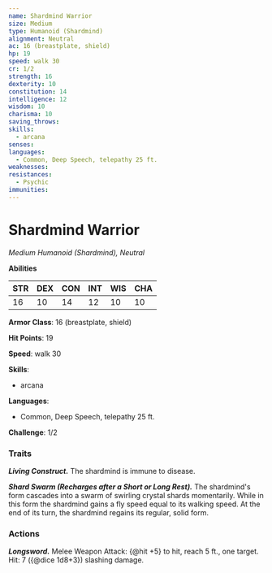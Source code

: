 ```yaml
---
name: Shardmind Warrior
size: Medium
type: Humanoid (Shardmind)
alignment: Neutral
ac: 16 (breastplate, shield)
hp: 19
speed: walk 30
cr: 1/2
strength: 16
dexterity: 10
constitution: 14
intelligence: 12
wisdom: 10
charisma: 10
saving_throws:
skills:
  - arcana
senses: 
languages:
  - Common, Deep Speech, telepathy 25 ft.
weaknesses:
resistances:
  - Psychic
immunities:
---
```


# Shardmind Warrior

*Medium Humanoid (Shardmind), Neutral*

**Abilities**

| STR | DEX | CON | INT | WIS | CHA |
| --- | --- | --- | --- | --- | --- |
| 16 | 10 | 14 | 12 | 10 | 10 |

**Armor Class**: 16 (breastplate, shield)

**Hit Points**: 19

**Speed**: walk 30

**Skills**:
  - arcana

**Languages**:
  - Common, Deep Speech, telepathy 25 ft.

**Challenge**: 1/2

### Traits
***Living Construct.*** The shardmind is immune to disease.

***Shard Swarm (Recharges after a Short or Long Rest).*** The shardmind's form cascades into a swarm of swirling crystal shards momentarily. While in this form the shardmind gains a fly speed equal to its walking speed. At the end of its turn, the shardmind regains its regular, solid form.

### Actions
***Longsword.*** Melee Weapon Attack: {@hit +5} to hit, reach 5 ft., one target. Hit: 7 ({@dice 1d8+3}) slashing damage.

